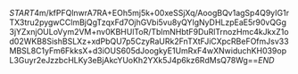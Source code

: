 $START$4m/kfPFQlnwrA7RA+EOh5mj5k+00xeSSjXq/AoogBQv1agSp4Q9yIG1rTX3tru2pygwCClmBjQgTzqxFd7OjhGVbi5vu8yQYlgNyDHLzpEaE5r90vQGg3jYZxnjOULoVym2VM+nv0KBHUlToR/TblmNHbtF9DuRlTrnozHmc4kJkxZ1od02WKB8SishBSLXz+xdPbQU7p5CzyRaURk2FnTXtFJiCXpcRBeFOfmJsv33MBSL8C1yFm6FkksX+d3iOUS605dJoogkyE1UmRxF4wXNwiduchKH039opL3Guyr2eJzzbcHLKy3eBjAkcYUoKh2YXk5J4p6kz6RdMsQ78Wg==$END$